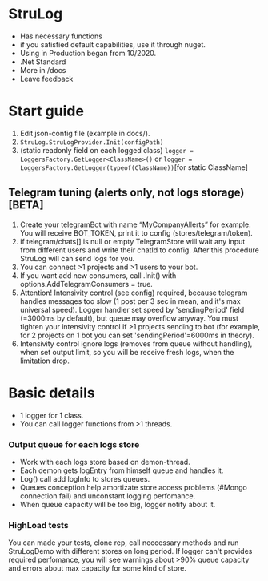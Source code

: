 # StruLog
- Has necessary functions
- if you satisfied default capabilities, use it through nuget.
- Using in Production began from 10/2020.
- .Net Standard
- More in /docs
- Leave feedback

# Start guide
1. Edit json-config file (example in docs/).
2. `StruLog.StruLogProvider.Init(configPath)`
3. (static readonly field on each logged class) `logger = LoggersFactory.GetLogger<ClassName>()` or `logger = LoggersFactory.GetLogger(typeof(ClassName))`[for static ClassName]

## Telegram tuning (alerts only, not logs storage) [BETA]
1. Create your telegramBot with name “MyCompanyAllerts” for example. You will receive BOT_TOKEN, print it to config (stores/telegram/token).
2. if telegram/chats[] is null or empty TelegramStore will wait any input from different users and write their chatId to config. After this procedure StruLog will can send logs for you.
3. You can connect >1 projects and >1 users to your bot.
4. If you want add new consumers, call .Init() with options.AddTelegramConsumers = true.
5. Attention! Intensivity control (see config) required, because telegram handles messages too slow (1 post per 3 sec in mean, and it's max universal speed). Logger handler set speed by 'sendingPeriod' field (=3000ms by default), but queue may overflow anyway. You must tighten your intensivity control if >1 projects sending to bot (for example, for 2 projects on 1 bot you can set 'sendingPeriod'=6000ms in theory).
6. Intensivity control ignore logs (removes from queue without handling), when set output limit, so you will be receive fresh logs, when the limitation drop.

# Basic details
- 1 logger for 1 class.
- You can call logger functions from >1 threads.

### Output queue for each logs store
- Work with each logs store based on demon-thread.
- Each demon gets logEntry from himself queue and handles it. 
- Log() call add logInfo to stores queues. 
- Queues conception help amortizate store access problems (#Mongo connection fail) and unconstant logging perfomance.
- When queue capacity will be too big, logger notify about it.

### HighLoad tests
You can made your tests, clone rep, call neccessary methods and run StruLogDemo with different stores on long period. If logger can't provides required perfomance, you will see warnings about >90% queue capacity and errors about max capacity for some kind of store.

